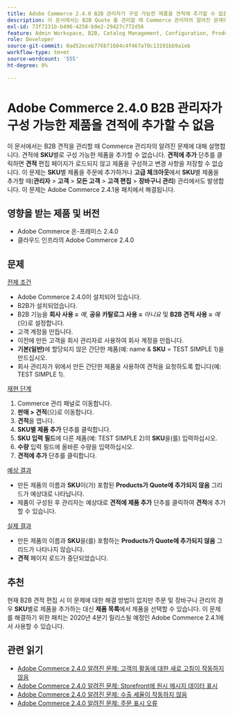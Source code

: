```yaml
---
title: Adobe Commerce 2.4.0 B2B 관리자가 구성 가능한 제품을 견적에 추가할 수 없음
description: 이 문서에서는 B2B Quote 를 관리할 때 Commerce 관리자의 알려진 문제에 대해 설명합니다. **SKU**별로 구성 가능한 제품을 Quote에 추가할 수 없습니다. **Quote에 추가** 버튼을 클릭하면 **Quote** 편집 페이지가 로드되지 않고 제품을 구성하고 변경 사항을 저장할 수 없습니다. 이 문제는 관리자가 **SKU**별 제품을 주문에 추가하거나 **Advanced Checkout** (**Admin** &gt; **Customers** &gt; **All Customers** &gt; **Customer Edit** &gt; **Manage Shopping Cart**)에서 **SKU**별 제품을 추가할 때도 발생합니다. 이 문제는 Adobe Commerce 2.4.1용 패치에서 해결됩니다.
exl-id: 73f7231b-b496-4250-b9e2-29427c772d56
feature: Admin Workspace, B2B, Catalog Management, Configuration, Products, Quotes
role: Developer
source-git-commit: 0ad52eceb776b71604c4f467a70c13191bb9a1eb
workflow-type: tm+mt
source-wordcount: '555'
ht-degree: 0%

---
```


# Adobe Commerce 2.4.0 B2B 관리자가 구성 가능한 제품을 견적에 추가할 수 없음

이 문서에서는 B2B 견적을 관리할 때 Commerce 관리자의 알려진 문제에 대해 설명합니다. 견적에 **SKU**&#x200B;별로 구성 가능한 제품을 추가할 수 없습니다. **견적에 추가** 단추를 클릭하면 **견적** 편집 페이지가 로드되지 않고 제품을 구성하고 변경 사항을 저장할 수 없습니다. 이 문제는 **SKU**&#x200B;별 제품을 주문에 추가하거나 **고급 체크아웃**&#x200B;에서 **SKU**&#x200B;별 제품을 추가할 때(**관리자** > **고객** > **모든 고객** > **고객 편집** > **장바구니 관리**) 관리에서도 발생합니다. 이 문제는 Adobe Commerce 2.4.1용 패치에서 해결됩니다.

## 영향을 받는 제품 및 버전

* Adobe Commerce 온-프레미스 2.4.0
* 클라우드 인프라의 Adobe Commerce 2.4.0

## 문제

<u>전제 조건</u>

* Adobe Commerce 2.4.0이 설치되어 있습니다.
* B2B가 설치되었습니다.
* B2B 기능을 **회사 사용 =** *예*, **공유 카탈로그 사용 =** *아니요* 및 **B2B 견적 사용 =** *예*(으)로 설정합니다.
* 고객 계정을 만듭니다.
* 이전에 만든 고객을 회사 관리자로 사용하여 회사 계정을 만듭니다.
* **기본(일반)**&#x200B;에 할당되지 않은 간단한 제품(예: name &amp; **SKU** = TEST SIMPLE 1)을 만드십시오.
* 회사 관리자가 위에서 만든 간단한 제품을 사용하여 견적을 요청하도록 합니다(예: TEST SIMPLE 1).

<u>재현 단계</u>

1. Commerce 관리 패널로 이동합니다.
1. **판매 > 견적**(으)로 이동합니다.
1. **견적**&#x200B;을 엽니다.
1. **SKU별 제품 추가** 단추를 클릭합니다.
1. **SKU 입력 필드**&#x200B;에 다른 제품(예: TEST SIMPLE 2)의 **SKU**&#x200B;을(를) 입력하십시오.
1. **수량** 입력 필드에 올바른 수량을 입력하십시오.
1. **견적에 추가** 단추를 클릭합니다.

<u>예상 결과</u>

* 만든 제품의 이름과 **SKU**&#x200B;이(가) 포함된 **Products가 Quote에 추가되지 않음** 그리드가 예상대로 나타납니다.
* 제품이 구성된 후 관리자는 예상대로 **견적에 제품 추가** 단추를 클릭하여 **견적**&#x200B;에 추가할 수 있습니다.

<u>실제 결과</u>

* 만든 제품의 이름과 **SKU**&#x200B;을(를) 포함하는 **Products가 Quote에 추가되지 않음** 그리드가 나타나지 않습니다.
* **견적** 페이지 로드가 중단되었습니다.

## 추천

현재 B2B 견적 편집 시 이 문제에 대한 해결 방법이 없지만 주문 및 장바구니 관리의 경우 **SKU**&#x200B;별로 제품을 추가하는 대신 **제품 목록**&#x200B;에서 제품을 선택할 수 있습니다. 이 문제를 해결하기 위한 패치는 2020년 4분기 릴리스될 예정인 Adobe Commerce 2.4.1에서 사용할 수 있습니다.

## 관련 읽기

* [Adobe Commerce 2.4.0 알려진 문제: 고객의 활동에 대한 새로 고침이 작동하지 않음](/help/troubleshooting/miscellaneous/magento-2-4-0-refresh-on-customer-activities-does-not-work.md)
* [Adobe Commerce 2.4.0 알려진 문제: Storefront에 원시 메시지 데이터 표시](/help/troubleshooting/storefront/magento-2-4-0-issue-storefront-raw-message-data-display.md)
* [Adobe Commerce 2.4.0 알려진 문제: 수출 세율이 작동하지 않음](/help/troubleshooting/miscellaneous/magento-2-4-0-known-issue-export-tax-rates-does-not-work.md)
* [Adobe Commerce 2.4.0 알려진 문제: 주문 표시 오류](/help/troubleshooting/storefront/magento-2-4-0-known-issue-orders-display-error.md)
